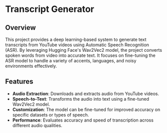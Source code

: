 # Transcript Generator

## Overview

This project provides a deep learning-based system to generate text transcripts from YouTube videos using Automatic Speech Recognition (ASR). By leveraging Hugging Face's Wav2Vec2 model, the project converts spoken words from video into accurate text. It focuses on fine-tuning the ASR model to handle a variety of accents, languages, and noisy environments effectively.

##  Features

- **Audio Extraction**: Downloads and extracts audio from YouTube videos.
- **Speech-to-Text**: Transforms the audio into text using a fine-tuned Wav2Vec2 model.
- **Customization**: The model can be fine-tuned for improved accuracy on specific datasets or types of speech.
- **Performance**: Evaluates accuracy and speed of transcription across different audio qualities.


